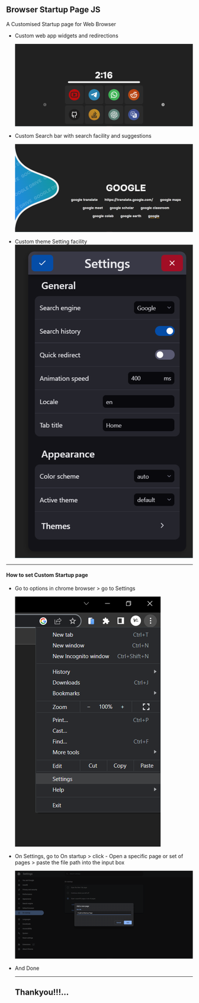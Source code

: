 ## Browser Startup Page JS
 A Customised Startup page for Web Browser

 * Custom web app widgets and redirections

   ![1683363163720](image/README/1683363163720.png)
 * Custom Search bar with search facility and suggestions

   ![1683363172326](image/README/1683363172326.png)
 * Custom theme Setting facility
   ![1683363181862](image/README/1683363181862.png)
 ---

 #### How to set Custom Startup page

 * Go to options in chrome browser > go to Settings

   ![1683363200969](image/README/1683363200969.png)
 * On Settings, go to On startup > click - Open a specific page or set of pages > paste the file path into the input box

   ![1683363391767](image/README/1683363391767.png)
 * And Done

   ---

   ## Thankyou!!!...
